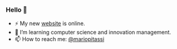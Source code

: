 ### Hello 👋

- ⚡️ My new [website](https://pitassi.fr) is online.
- 🌱 I’m learning computer science and innovation management.
- 📫 How to reach me: [@mariopitassi](https://linkedin.com/in/mariopitassi)

<!--
**pitassimario/pitassimario** is a ✨ _special_ ✨ repository because its `README.md` (this file) appears on your GitHub profile.

Here are some ideas to get you started:

- 🔭 I’m currently working on ...
- 🌱 I’m currently learning ...
- 👯 I’m looking to collaborate on ...
- 🤔 I’m looking for help with ...
- 💬 Ask me about ...
- 📫 How to reach me: ...
- 😄 Pronouns: ...
- ⚡ Fun fact: ...
-->

